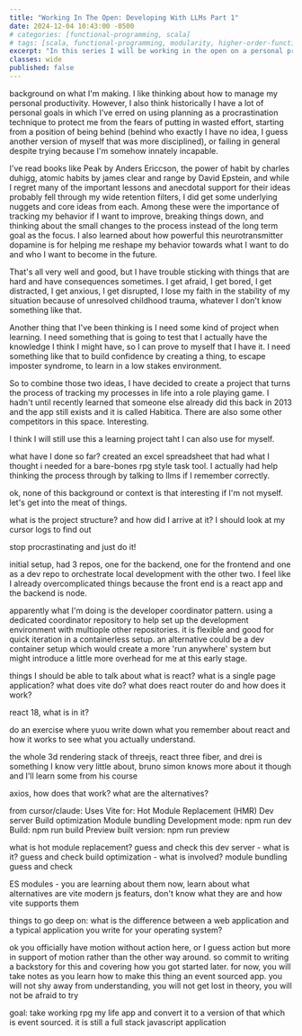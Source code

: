 ```yaml
---
title: "Working In The Open: Developing With LLMs Part 1"
date: 2024-12-04 10:43:00 -0500
# categories: [functional-programming, scala]
# tags: [scala, functional-programming, modularity, higher-order-functions, lists]
excerpt: "In this series I will be working in the open on a personal project I've dubbed 'RPGMyLife.' I'll share how I'm using LLMs to help me build it and what I'm learning about AI Assisted Programming along the way."
classes: wide
published: false
---
```


background on what I'm making. I like thinking about how to manage my personal productivity. However, I also think historically I have a lot of personal goals in which I've erred on using planning as a procrastination technique to protect me from the fears of putting in wasted effort, starting from a position of being behind (behind who exactly I have no idea, I guess another version of myself that was more disciplined), or failing in general despite trying because I'm somehow innately incapable. 

I've read books like Peak by Anders Ericcson, the power of habit by charles duhigg, atomic habits by james clear and range by David Epstein, and while I regret many of the important lessons and anecdotal support for their ideas probably fell through my wide retention filters, I did get some underlying nuggets and core ideas from each. Among these were the importance of tracking my behavior if I want to improve, breaking things down, and thinking about the small changes to the process instead of the long term goal as the focus. I also learned about how powerful this neurotransmitter dopamine is for helping me reshape my behavior towards what I want to do and who I want to become in the future. 

That's all very well and good, but I have trouble sticking with things that are hard and have consequences sometimes. I get afraid, I get bored, I get distracted, I get anxious, I get disrupted, I lose my faith in the stability of my situation because of unresolved childhood trauma, whatever I don't know something like that. 

Another thing that I've been thinking is I need some kind of project when learning. I need something that is going to test that I actually have the knowledge I think I might have, so I can prove to myself that I have it. I need something like that to build confidence by creating a thing, to escape imposter syndrome, to learn in a low stakes environment. 

So to combine those two ideas, I have decided to create a project that turns the process of tracking my processes in life into a role playing game. I hadn't until recently learned that someone else already did this back in 2013 and the app still exists and it is called Habitica. There are also some other competitors in this space. Interesting. 

I think I will still use this a learning project taht I can also use for myself. 

what have I done so far? created an excel spreadsheet that had what I thought i needed for a bare-bones rpg style task tool. I actually had help thinking the process through by talking to llms if I remember correctly. 

ok, none of this background or context is that interesting if I'm not myself. let's get into the meat of things. 

what is the project structure? and how did I arrive at it? 
I should look at my cursor logs to find out

stop procrastinating and just do it!

initial setup, had 3 repos, one for the backend, one for the frontend and one as a dev repo to orchestrate local development with the other two. I feel like I already overcomplicated things because the front end is a react app and the backend is node. 

apparently what I'm doing is the developer coordinator pattern. using a dedicated coordinator repository to help set up the development environment with multiople other repositories. it is flexible and good for quick iteration in a containerless setup. an alternative could be a dev container setup which would create a more 'run anywhere' system but might introduce a little more overhead for me at this early stage. 

things I should be able to talk about 
what is react? 
what is a single page application? 
what does vite do? 
what does react router do and how does it work? 

react 18, what is in it? 

do an exercise where yuou write down what you remember about react and how it works to see what you actually understand. 

the whole 3d rendering stack of threejs, react three fiber, and drei is something I know very little about, bruno simon knows more about it though and I'll learn some from his course

axios, how does that work? what are the alternatives? 

from cursor/claude: 
Uses Vite for:
Hot Module Replacement (HMR)
Dev server
Build optimization
Module bundling
Development mode: npm run dev
Build: npm run build
Preview built version: npm run preview

what is hot module replacement? guess and check this
dev server - what is it? guess and check
build optimization - what is involved? 
module bundling guess and check

ES modules - you are learning about them now, learn about what alternatives are
vite modern js featurs, don't know what they are and how vite supports them

things to go deep on: 
what is the difference between a web application and a typical application you write for your operating system? 


ok you officially have motion without action here, or I guess action but more in support of motion rather than the other way around. so commit to writing a backstory for this and covering how you got started later. for now, you will take notes as you learn how to make this thing an event sourced app. you will not shy away from understanding, you will not get lost in theory, you will not be afraid to try

goal: take working rpg my life app and convert it to a version of that which is event sourced. it is still a full stack javascript application